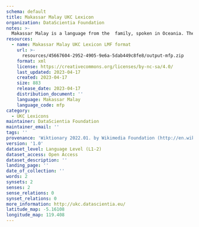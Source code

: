 ```yaml
---
schema: default
title: Makassar Malay UKC Lexicon
organization: DataScientia Foundation
notes: >-
  Makassar Malay is a language from the  family, spoken in Oceania. The UKC Lexicon of Makassar Malay is represented as a lexico-semantic network. It consists of words, word senses, synsets, as well as sense-level and synset-level relationships.
resources:
  - name: Makassar Malay UKC Lexicon LMF format
    url: >-
      resources/45667604-2952-4905-9e6a-5dab449c8fe8/output-mfp.zip
    format: xml
    license: https://creativecommons.org/licenses/by-nc-sa/4.0/
    last_updated: 2023-04-17
    created: 2023-04-17
    size: 883
    release_date: 2023-04-17
    distribution_document: ''
    language: Makassar Malay
    language_code: mfp
category:
  - UKC Lexicons
maintainer: DataScientia Foundation
maintainer_email: ''
tags: ''
provenance: 'Wiktionary 2022.01. by Wikimedia Foundation (http://en.wiktionary.org); Princeton WordNet 2.1 by Princeton University (https://wordnet.princeton.edu)'
version: '1.0'
dataset_level: Language Level (L1-2)
dataset_access: Open Access
dataset_description: ''
landing_page: ''
date_of_collection: ''
words: 2
synsets: 2
senses: 2
sense_relations: 0
synset_relations: 0
more_information: http://ukc.datascientia.eu/
latitude_map: -5.16108
longitude_map: 119.408
---
```

